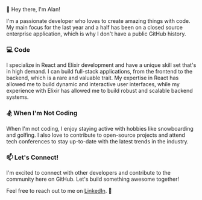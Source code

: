 👋 Hey there, I'm Alan!

I'm a passionate developer who loves to create amazing things with code. My main focus for the last year and a half has been on a closed source enterprise application, which is why I don't have a public GitHub history.

### 💻 Code
I specialize in React and Elixir development and have a unique skill set that's in high demand. I can build full-stack applications, from the frontend to the backend, which is a rare and valuable trait. My expertise in React has allowed me to build dynamic and interactive user interfaces, while my experience with Elixir has allowed me to build robust and scalable backend systems.

### 🏂 When I'm Not Coding
When I'm not coding, I enjoy staying active with hobbies like snowboarding and golfing. I also love to contribute to open-source projects and attend tech conferences to stay up-to-date with the latest trends in the industry.

### 📫 Let's Connect!
I'm excited to connect with other developers and contribute to the community here on GitHub. Let's build something awesome together!

Feel free to reach out to me on [LinkedIn](https://www.linkedin.com/in/alan-mamulski/). 🤝

